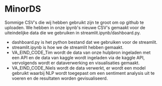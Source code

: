 # MinorDS
Sommige CSV's die wij hebben gebruikt zijn te groot om op github te uploaden. 
We hebben in onze ipynb's nieuwe CSV's gemaakt voor de uiteindelijke data die we gebruiken in streamlit.ipynb/dashboard.py.

- dashboard.py is het python bestand dat we gebruiken voor de streamlit.
- streamlit.ipynb is hoe we de streamlit hebben gemaakt.
- VA_EIND_CODE_Tim wordt de data van onze hulpbron ingeladen met een API en de data van kaggle wordt ingeladen via de kaggle API, 
  vervolgends wordt er dataverwerking en visualisaties gemaakt.
- VA_EIND_CODE_Niels wordt de data verwerkt, er wordt een model gebruikt waarbij NLP wordt toegepast om een sentiment analysis uit te voeren 
  en de resultaten worden gevisualiseerd.
